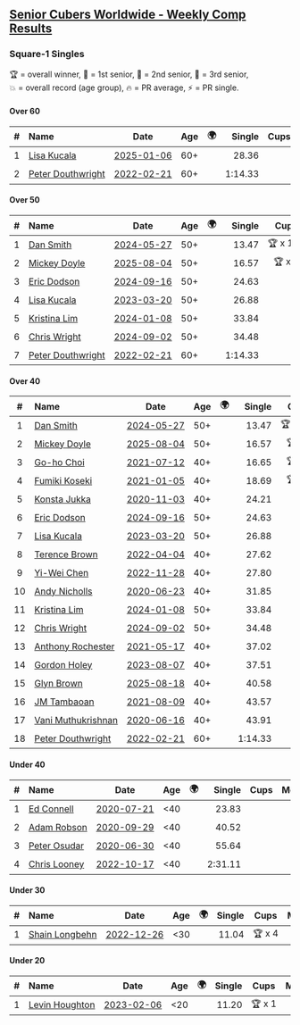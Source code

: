 <style>table {white-space: nowrap;}</style>
<link rel="stylesheet" type="text/css" href="/scw-comp/css/flags.css" />

## [Senior Cubers Worldwide - Weekly Comp Results](/scw-comp/results/)
### Square-1 Singles

<span style="white-space: nowrap;">🏆 = overall winner</span>, <span style="white-space: nowrap;">🥇 = 1st senior</span>, <span style="white-space: nowrap;">🥈 = 2nd senior</span>, <span style="white-space: nowrap;">🥉 = 3rd senior</span>, <span style="white-space: nowrap;">💥 = overall record (age group)</span>, <span style="white-space: nowrap;">🔥 = PR average</span>, <span style="white-space: nowrap;">⚡ = PR single</span>.

#### Over 60

| # | Name | Date | Age | 🌍 | Single | Cups | Medals | Achievements | Video |
| :--: | :-- | :--: | :--: | :--: | --: | :--: | :-- | :-- | :-- |
| 1 | [Lisa Kucala](../../persons/lisa_kucala/sq1.md) | [2025-01-06](../../results/2025-01-06/sq1.md) | 60+ | <i class="flag flag-US" /> | 28.36 |  | 🥈 x 1, 🥉 x 47 | 💥 x 5, 🔥 x 7, ⚡ x 5 | [Desktop](https://www.facebook.com/events/627142583067327/permalink/636739308774321) / [Mobile](https://m.facebook.com/events/627142583067327?view=permalink&id=636739308774321) |
| 2 | [Peter Douthwright](../../persons/peter_douthwright/sq1.md) | [2022-02-21](../../results/2022-02-21/sq1.md) | 60+ | <i class="flag flag-CA" /> | 1:14.33 |  |  | 💥 x 1, 🔥 x 1, ⚡ x 1 | [Desktop](https://www.facebook.com/622712395/videos/pcb.2889603954518836/629951028075130) / [Mobile](https://m.facebook.com/622712395/videos/pcb.2889603954518836/629951028075130) |

#### Over 50

| # | Name | Date | Age | 🌍 | Single | Cups | Medals | Achievements | Video |
| :--: | :-- | :--: | :--: | :--: | --: | :--: | :-- | :-- | :-- |
| 1 | [Dan Smith](../../persons/dan_smith/sq1.md) | [2024-05-27](../../results/2024-05-27/sq1.md) | 50+ | <i class="flag flag-US" /> | 13.47 | 🏆 x 139 | 🥇 x 144, 🥈 x 9 | 💥 x 15, 🔥 x 8, ⚡ x 9 | [Desktop](https://www.facebook.com/events/421561340652176/permalink/427309356744041) / [Mobile](https://m.facebook.com/events/421561340652176?view=permalink&id=427309356744041) |
| 2 | [Mickey Doyle](../../persons/mickey_doyle/sq1.md) | [2025-08-04](../../results/2025-08-04/sq1.md) | 50+ | <i class="flag flag-US" /> | 16.57 | 🏆 x 2 | 🥇 x 2, 🥈 x 92, 🥉 x 5 | 🔥 x 19, ⚡ x 13 | [Desktop](https://www.facebook.com/events/773476181922397/permalink/783920280877987) / [Mobile](https://m.facebook.com/events/773476181922397?view=permalink&id=783920280877987) |
| 3 | [Eric Dodson](../../persons/eric_dodson/sq1.md) | [2024-09-16](../../results/2024-09-16/sq1.md) | 50+ | <i class="flag flag-US" /> | 24.63 |  | 🥈 x 1, 🥉 x 7 | 🔥 x 6, ⚡ x 6 | [Desktop](https://www.facebook.com/events/876328274072061/permalink/877776683927220) / [Mobile](https://m.facebook.com/events/876328274072061?view=permalink&id=877776683927220) |
| 4 | [Lisa Kucala](../../persons/lisa_kucala/sq1.md) | [2023-03-20](../../results/2023-03-20/sq1.md) | 50+ | <i class="flag flag-US" /> | 26.88 |  | 🥈 x 1, 🥉 x 47 | 💥 x 5, 🔥 x 7, ⚡ x 5 | [Desktop](https://www.facebook.com/events/171663595723883/permalink/178220141734895) / [Mobile](https://m.facebook.com/events/171663595723883?view=permalink&id=178220141734895) |
| 5 | [Kristina Lim](../../persons/kristina_lim/sq1.md) | [2024-01-08](../../results/2024-01-08/sq1.md) | 50+ | <i class="flag flag-US" /> | 33.84 |  | 🥉 x 6 | 🔥 x 4, ⚡ x 3 | [Desktop](https://www.facebook.com/1045330593/videos/1603612097078168) / [Mobile](https://m.facebook.com/1045330593/videos/1603612097078168) |
| 6 | [Chris Wright](../../persons/chris_wright/sq1.md) | [2024-09-02](../../results/2024-09-02/sq1.md) | 50+ | <i class="flag flag-GB" /> | 34.48 |  | 🥈 x 1 | 🔥 x 1, ⚡ x 1 | [Desktop](https://www.facebook.com/events/520382934031785/permalink/524910880245657) / [Mobile](https://m.facebook.com/events/520382934031785?view=permalink&id=524910880245657) |
| 7 | [Peter Douthwright](../../persons/peter_douthwright/sq1.md) | [2022-02-21](../../results/2022-02-21/sq1.md) | 60+ | <i class="flag flag-CA" /> | 1:14.33 |  |  | 💥 x 1, 🔥 x 1, ⚡ x 1 | [Desktop](https://www.facebook.com/622712395/videos/pcb.2889603954518836/629951028075130) / [Mobile](https://m.facebook.com/622712395/videos/pcb.2889603954518836/629951028075130) |

#### Over 40

| # | Name | Date | Age | 🌍 | Single | Cups | Medals | Achievements | Video |
| :--: | :-- | :--: | :--: | :--: | --: | :--: | :-- | :-- | :-- |
| 1 | [Dan Smith](../../persons/dan_smith/sq1.md) | [2024-05-27](../../results/2024-05-27/sq1.md) | 50+ | <i class="flag flag-US" /> | 13.47 | 🏆 x 139 | 🥇 x 144, 🥈 x 9 | 💥 x 15, 🔥 x 8, ⚡ x 9 | [Desktop](https://www.facebook.com/events/421561340652176/permalink/427309356744041) / [Mobile](https://m.facebook.com/events/421561340652176?view=permalink&id=427309356744041) |
| 2 | [Mickey Doyle](../../persons/mickey_doyle/sq1.md) | [2025-08-04](../../results/2025-08-04/sq1.md) | 50+ | <i class="flag flag-US" /> | 16.57 | 🏆 x 2 | 🥇 x 2, 🥈 x 92, 🥉 x 5 | 🔥 x 19, ⚡ x 13 | [Desktop](https://www.facebook.com/events/773476181922397/permalink/783920280877987) / [Mobile](https://m.facebook.com/events/773476181922397?view=permalink&id=783920280877987) |
| 3 | [Go-ho Choi](../../persons/go_ho_choi/sq1.md) | [2021-07-12](../../results/2021-07-12/sq1.md) | 40+ | <i class="flag flag-KR" /> | 16.65 | 🏆 x 1 | 🥇 x 1 | 💥 x 1, 🔥 x 1, ⚡ x 1 | [Desktop](https://www.facebook.com/events/853178815336395/permalink/858970044757272) / [Mobile](https://m.facebook.com/events/853178815336395?view=permalink&id=858970044757272) |
| 4 | [Fumiki Koseki](../../persons/fumiki_koseki/sq1.md) | [2021-01-05](../../results/2021-01-05/sq1.md) | 40+ | <i class="flag flag-JP" /> | 18.69 | 🏆 x 8 | 🥇 x 8, 🥈 x 16 | 💥 x 2, 🔥 x 9, ⚡ x 4 | [Desktop](https://www.facebook.com/events/430051568136756/permalink/434358744372705) / [Mobile](https://m.facebook.com/events/430051568136756?view=permalink&id=434358744372705) |
| 5 | [Konsta Jukka](../../persons/konsta_jukka/sq1.md) | [2020-11-03](../../results/2020-11-03/sq1.md) | 40+ | <i class="flag flag-FI" /> | 24.21 |  | 🥉 x 5 | 🔥 x 4, ⚡ x 3 | [Desktop](https://www.facebook.com/events/406412140373592/permalink/411102233237916) / [Mobile](https://m.facebook.com/events/406412140373592?view=permalink&id=411102233237916) |
| 6 | [Eric Dodson](../../persons/eric_dodson/sq1.md) | [2024-09-16](../../results/2024-09-16/sq1.md) | 50+ | <i class="flag flag-US" /> | 24.63 |  | 🥈 x 1, 🥉 x 7 | 🔥 x 6, ⚡ x 6 | [Desktop](https://www.facebook.com/events/876328274072061/permalink/877776683927220) / [Mobile](https://m.facebook.com/events/876328274072061?view=permalink&id=877776683927220) |
| 7 | [Lisa Kucala](../../persons/lisa_kucala/sq1.md) | [2023-03-20](../../results/2023-03-20/sq1.md) | 50+ | <i class="flag flag-US" /> | 26.88 |  | 🥈 x 1, 🥉 x 47 | 💥 x 5, 🔥 x 7, ⚡ x 5 | [Desktop](https://www.facebook.com/events/171663595723883/permalink/178220141734895) / [Mobile](https://m.facebook.com/events/171663595723883?view=permalink&id=178220141734895) |
| 8 | [Terence Brown](../../persons/terence_brown/sq1.md) | [2022-04-04](../../results/2022-04-04/sq1.md) | 40+ | <i class="flag flag-NZ" /> | 27.62 |  | 🥈 x 3 | 🔥 x 3, ⚡ x 2 | [Desktop](https://www.facebook.com/events/1171138513621623/permalink/1174672186601589) / [Mobile](https://m.facebook.com/events/1171138513621623?view=permalink&id=1174672186601589) |
| 9 | [Yi-Wei Chen](../../persons/yi_wei_chen/sq1.md) | [2022-11-28](../../results/2022-11-28/sq1.md) | 40+ | <i class="flag flag-TW" /> | 27.80 |  | 🥈 x 4, 🥉 x 10 | 🔥 x 4, ⚡ x 3 | [Desktop](https://www.facebook.com/events/1804728823229042/permalink/1814229095612348) / [Mobile](https://m.facebook.com/events/1804728823229042?view=permalink&id=1814229095612348) |
| 10 | [Andy Nicholls](../../persons/andy_nicholls/sq1.md) | [2020-06-23](../../results/2020-06-23/sq1.md) | 40+ | <i class="flag flag-GB" /> | 31.85 |  | 🥈 x 6 | 🔥 x 2, ⚡ x 2 | [Desktop](https://www.facebook.com/events/1618516681636159/permalink/1624283784392782) / [Mobile](https://m.facebook.com/events/1618516681636159?view=permalink&id=1624283784392782) |
| 11 | [Kristina Lim](../../persons/kristina_lim/sq1.md) | [2024-01-08](../../results/2024-01-08/sq1.md) | 50+ | <i class="flag flag-US" /> | 33.84 |  | 🥉 x 6 | 🔥 x 4, ⚡ x 3 | [Desktop](https://www.facebook.com/1045330593/videos/1603612097078168) / [Mobile](https://m.facebook.com/1045330593/videos/1603612097078168) |
| 12 | [Chris Wright](../../persons/chris_wright/sq1.md) | [2024-09-02](../../results/2024-09-02/sq1.md) | 50+ | <i class="flag flag-GB" /> | 34.48 |  | 🥈 x 1 | 🔥 x 1, ⚡ x 1 | [Desktop](https://www.facebook.com/events/520382934031785/permalink/524910880245657) / [Mobile](https://m.facebook.com/events/520382934031785?view=permalink&id=524910880245657) |
| 13 | [Anthony Rochester](../../persons/anthony_rochester/sq1.md) | [2021-05-17](../../results/2021-05-17/sq1.md) | 40+ | <i class="flag flag-AU" /> | 37.02 |  | 🥈 x 2, 🥉 x 2 | 🔥 x 4, ⚡ x 3 | [Desktop](https://www.facebook.com/events/200054195285035/permalink/201413118482476) / [Mobile](https://m.facebook.com/events/200054195285035?view=permalink&id=201413118482476) |
| 14 | [Gordon Holey](../../persons/gordon_holey/sq1.md) | [2023-08-07](../../results/2023-08-07/sq1.md) | 40+ | <i class="flag flag-US" /> | 37.51 |  | 🥉 x 2 | 🔥 x 2, ⚡ x 4 | [Desktop](https://www.facebook.com/766997877/videos/2904341853030423) / [Mobile](https://m.facebook.com/766997877/videos/2904341853030423) |
| 15 | [Glyn Brown](../../persons/glyn_brown/sq1.md) | [2025-08-18](../../results/2025-08-18/sq1.md) | 40+ | <i class="flag flag-GB" /> | 40.58 |  | 🥉 x 1 | 🔥 x 1, ⚡ x 1 | [Desktop](https://www.facebook.com/events/771985561972365/permalink/779633331207588) / [Mobile](https://m.facebook.com/events/771985561972365?view=permalink&id=779633331207588) |
| 16 | [JM Tambaoan](../../persons/jm_tambaoan/sq1.md) | [2021-08-09](../../results/2021-08-09/sq1.md) | 40+ | <i class="flag flag-PH" /> | 43.57 |  | 🥈 x 8, 🥉 x 5 | 🔥 x 11, ⚡ x 7 | [Desktop](https://www.facebook.com/events/342027504219422/permalink/350831486672357) / [Mobile](https://m.facebook.com/events/342027504219422?view=permalink&id=350831486672357) |
| 17 | [Vani Muthukrishnan](../../persons/vani_muthukrishnan/sq1.md) | [2020-06-16](../../results/2020-06-16/sq1.md) | 40+ | <i class="flag flag-IN" /> | 43.91 |  | 🥉 x 1 | 🔥 x 1, ⚡ x 1 | [Desktop](https://www.facebook.com/events/296087658445428/permalink/298743144846546) / [Mobile](https://m.facebook.com/events/296087658445428?view=permalink&id=298743144846546) |
| 18 | [Peter Douthwright](../../persons/peter_douthwright/sq1.md) | [2022-02-21](../../results/2022-02-21/sq1.md) | 60+ | <i class="flag flag-CA" /> | 1:14.33 |  |  | 💥 x 1, 🔥 x 1, ⚡ x 1 | [Desktop](https://www.facebook.com/622712395/videos/pcb.2889603954518836/629951028075130) / [Mobile](https://m.facebook.com/622712395/videos/pcb.2889603954518836/629951028075130) |

#### Under 40

| # | Name | Date | Age | 🌍 | Single | Cups | Medals | Achievements | Video |
| :--: | :-- | :--: | :--: | :--: | --: | :--: | :-- | :-- | :-- |
| 1 | [Ed Connell](../../persons/ed_connell/sq1.md) | [2020-07-21](../../results/2020-07-21/sq1.md) | <40 | <i class="flag flag-IE" /> | 23.83 |  |  | 💥 x 1, 🔥 x 5, ⚡ x 4 | [Desktop](https://www.facebook.com/events/560843031255896/permalink/563251044348428) / [Mobile](https://m.facebook.com/events/560843031255896?view=permalink&id=563251044348428) |
| 2 | [Adam Robson](../../persons/adam_robson/sq1.md) | [2020-09-29](../../results/2020-09-29/sq1.md) | <40 | <i class="flag flag-GB" /> | 40.52 |  |  | 🔥 x 4, ⚡ x 4 | [Desktop](https://www.facebook.com/100005428097972/videos/1479966612194261) / [Mobile](https://m.facebook.com/100005428097972/videos/1479966612194261) |
| 3 | [Peter Osudar](../../persons/peter_osudar/sq1.md) | [2020-06-30](../../results/2020-06-30/sq1.md) | <40 | <i class="flag flag-CA" /> | 55.64 |  |  | 🔥 x 1, ⚡ x 1 | [Desktop](https://www.facebook.com/events/1716512181834525/permalink/1716712041814539) / [Mobile](https://m.facebook.com/events/1716512181834525?view=permalink&id=1716712041814539) |
| 4 | [Chris Looney](../../persons/chris_looney/sq1.md) | [2022-10-17](../../results/2022-10-17/sq1.md) | <40 | <i class="flag flag-US" /> | 2:31.11 |  |  | 🔥 x 1, ⚡ x 1 | [Desktop](https://www.facebook.com/chris.looney/videos/5575535052563572) / [Mobile](https://m.facebook.com/chris.looney/videos/5575535052563572) |

#### Under 30

| # | Name | Date | Age | 🌍 | Single | Cups | Medals | Achievements | Video |
| :--: | :-- | :--: | :--: | :--: | --: | :--: | :-- | :-- | :-- |
| 1 | [Shain Longbehn](../../persons/shain_longbehn/sq1.md) | [2022-12-26](../../results/2022-12-26/sq1.md) | <30 | <i class="flag flag-US" /> | 11.04 | 🏆 x 4 |  | 💥 x 4, 🔥 x 3, ⚡ x 2 | [Desktop](https://www.facebook.com/events/1093949927944727/permalink/1099210387418681) / [Mobile](https://m.facebook.com/events/1093949927944727?view=permalink&id=1099210387418681) |

#### Under 20

| # | Name | Date | Age | 🌍 | Single | Cups | Medals | Achievements | Video |
| :--: | :-- | :--: | :--: | :--: | --: | :--: | :-- | :-- | :-- |
| 1 | [Levin Houghton](../../persons/levin_houghton/sq1.md) | [2023-02-06](../../results/2023-02-06/sq1.md) | <20 | <i class="flag flag-CH" /> | 11.20 | 🏆 x 1 |  | 💥 x 1, 🔥 x 1, ⚡ x 1 | [Desktop](https://www.facebook.com/events/727168602388677/permalink/730775172028020) / [Mobile](https://m.facebook.com/events/727168602388677?view=permalink&id=730775172028020) |


<!-- Global site tag (gtag.js) - Google Analytics -->
<script async src="https://www.googletagmanager.com/gtag/js?id=UA-86348435-3"></script>
<script>window.dataLayer = window.dataLayer || []; function gtag() {dataLayer.push(arguments);} gtag('js', new Date()); gtag('config', 'UA-86348435-3');</script>
